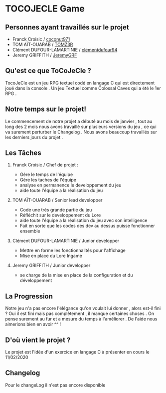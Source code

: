 TOCOJECLE Game
==============
Personnes ayant travaillés sur le projet 
----------
* Franck Croisic / [coconut971](https://github.com/coconut971)
* TOM AÏT-OUARAB / [TOMZ3R](https://github.com/T0MZ3R)
* Clément DUFOUR-LAMARTINIE / [clementdufour94](https://github.com/clementdufour94)
* Jeremy GRIFFITH / [JeremyGRF](https://github.com/JeremyGRF)

Qu'est ce que ToCoJeCle ? 
-----------
TocoJeCle est un jeu RPG textuel  codé en langage C qui est directement joué dans la console . Un jeu Textuel comme Colossal Caves qui a été le 1er RPG . 

Notre temps sur le projet!
------------
Le commencement de notre projet a débuté au mois de janvier ,
tout au long des 2 mois nous avons travaillé sur plusieurs versions du jeu , ce qui va surement perturber le Changelog .
Nous avons beaucoup travaillés sur les derniers jours du projet .

Les Tâches 
------------
1. Franck Croisic / Chef de projet : 
    * Gère le temps de l'équipe 
    * Gère les taches de l'équipe
    * analyse en permanence le developpement du jeu
    * aide toute l'équipe a la réalisation du jeu

2. TOM AÏT-OUARAB / Senior lead developper
    * Code une très grande partie du jeu 
    * Réfléchit sur le developpement du Lore
    * aide toute l'équipe a la réalisation du jeu avec son intelligence
    * Fait en sorte que les codes des dev au dessus puisse fonctionner ensemble

3. Clément DUFOUR-LAMARTINIE / Junior developper
    * Mettre en forme les fonctionnalités pour l'affichage
    * Mise en place du Lore Ingame

4. Jeremy GRIFFITH / Junior developper
    * se charge de la mise en place de la configuration et du développement


La Progression
--------------
Notre jeu n'a pas encore l'élégance qu'on voulait lui donner , alors est-il fini ? Oui il est fini mais pas complètement , il manque certaines choses . On pense surement au fur et a mesure du temps à l'améliorer . De l'aide nous aimerions bien en avoir ^^ ! 

D'où vient le projet ? 
--------------------
Le projet est l'idée d'un exercice en langage C à présenter en cours le 11/02/2020


## Changelog 

Pour le changeLog il n'est pas encore disponible 



